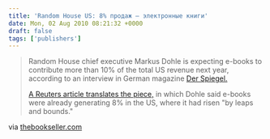 ```yaml
---
title: 'Random House US: 8% продаж — электронные книги'
date: Mon, 02 Aug 2010 08:21:32 +0000
draft: false
tags: ['publishers']
---
```


> Random House chief executive Markus Dohle is expecting e-books to contribute more than 10% of the total US revenue next year, according to an interview in German magazine [Der Spiegel.](http://www.spiegel.de/spiegel/vorab/0,1518,709472,00.html)
> 
> [A Reuters article translates the piece,](http://uk.reuters.com/article/idUKLDE67007W20100801?rpc=401&feedType=RSS&feedName=governmentFilingsNews) in which Dohle said e-books were already generating 8% in the US, where it had risen "by leaps and bounds."

via [thebookseller.com](http://www.thebookseller.com/news/124746-e-books-to-account-for-10-of-rh-us-sales-says-dohle-.html.rss?utm_source=twitterfeed&utm_medium=twitter)
